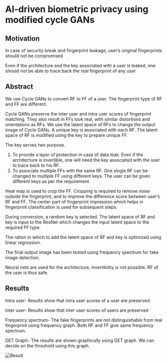 # AI-driven biometric privacy using modified cycle GANs

## Motivation
In case of security break and fingerprint leakage, user’s original fingerprints should not be compromised

Even if the architecture and the key associated with a user is leaked, one should not be able to trace back the real fingerprint of any user

## Abstract
We use Cycle GANs to convert RF to FF of a user. The fingerprint type of RF and FF are different.

Cycle GANs preserve the inter user and intra user scores of fingerprint matching. They also result in FFs look real, with similar distortions and orientations as RFs. 
We use the latent space of RFs to change the output image of Cycle GANs. A unique key is associated with each RF. The latent space of RF is modified using the key to prepare unique FF.

The key serves two purpose. 
1. To provide a layer of protection in case of data leak. Even if the architecture is invertible, one will need the key associated with the user to trace back to his RF.  
2. To associate multiple FFs with the same RF. One single RF can be changed to multiple FF using different keys. The user can be given different keys as per the requirement.

Heat map is used to crop the FF. Cropping is required to remove noise outside the fingerprint, and to improve the difference score between user’s RF and FF. The center part of fingerprint impression which helps in fingerprint classification is used for subsequent steps.

During conversion, a random key is selected. The latent space of RF and key is input to the ResNet which changes the input latent space to the required FF type.

The ration in which to add the latent space of RF and key is optimized using linear regression.

The final output image has been tested using frequency spectrum for fake image detection. 

Neural nets are used for the architecture, invertibility is not possible. RF of the user is thus safe.  

## Results
Intra user- Results show that intra user scores of a user are preserved

Inter user- Results show that inter user scores of users are preserved

Frequency spectrum- The fake fingerprints are not distinguishable from real fingerprint using frequency graph. Both RF and FF give same frequency spectrum.

DET Graph- The results are shown graphically using DET graph. We can decide on the threshold using this graph.

![Result](results/fp.png)
